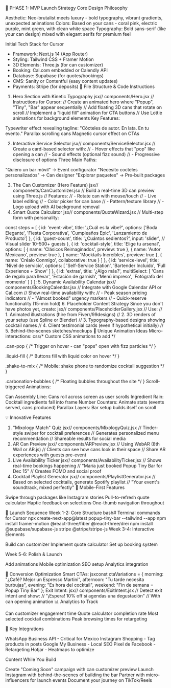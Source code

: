 🎯 PHASE 1: MVP Launch Strategy
Core Design Philosophy

Aesthetic: Neo-brutalist meets luxury - bold typography, vibrant gradients, unexpected animations
Colors: Based on your cans - coral pink, electric purple, mint green, with clean white space
Typography: Bold sans-serif (like your can design) mixed with elegant serifs for premium feel

Initial Tech Stack for Cursor
- Framework: Next.js 14 (App Router)
- Styling: Tailwind CSS + Framer Motion
- 3D Elements: Three.js (for can customizer)
- Booking: Cal.com embedded or Calendly API
- Database: Supabase (for quotes/bookings)
- CMS: Sanity or Contentful (easy content updates)
- Payments: Stripe (for deposits)
📁 File Structure & Code Instructions
1. Hero Section with Kinetic Typography
jsx// components/Hero.jsx
// Instructions for Cursor:
// Create an animated hero where "Popup", "Tiny", "Bar" appear sequentially
// Add floating 3D cans that rotate on scroll
// Implement a "liquid fill" animation for CTA buttons
// Use Lottie animations for background elements
Key Features:

Typewriter effect revealing tagline: "Cócteles de autor. En lata. En tu evento."
Parallax scrolling cans
Magnetic cursor effect on CTAs

2. Interactive Service Selector
jsx// components/ServiceSelector.jsx
// Create a card-based selector with:
// - Hover effects that "pop" like opening a can
// - Sound effects (optional fizz sound)
// - Progressive disclosure of options
Three Main Paths:

"Quiero un bar móvil" → Event configurator
"Necesito cocteles personalizados" → Can designer
"Explorar paquetes" → Pre-built packages

3. The Can Customizer (Hero Feature)
jsx// components/CanCustomizer.jsx
// Build a real-time 3D can preview using Three.js
// Features:
// - Rotate can with mouse/touch
// - Live label editing
// - Color picker for can base
// - Pattern/texture library
// - Logo upload with AI background removal
4. Smart Quote Calculator
jsx// components/QuoteWizard.jsx
// Multi-step form with personality:

const steps = [
  {
    id: 'event-vibe',
    title: '¿Cuál es la vibe?',
    options: ['Boda Elegante', 'Fiesta Corporativa', 'Cumpleaños Epic', 'Lanzamiento de Producto']
  },
  {
    id: 'guest-count',
    title: '¿Cuántos sedientos?',
    input: 'slider', // Visual slider 10-500+ guests
  },
  {
    id: 'cocktail-style',
    title: 'Elige tu arsenal',
    options: [
      { name: 'Clásicos Reimaginados', preview: true },
      { name: 'Autor Mexicano', preview: true },
      { name: 'Mocktails Increíbles', preview: true },
      { name: 'Créalo Conmigo', collaborative: true }
    ]
  },
  {
    id: 'service-level',
    title: 'Nivel de servicio',
    options: [
      'Self-Service Station',
      'Bartender Incluido',
      'Full Experience + Show'
    ]
  },
  {
    id: 'extras',
    title: '¿Algo más?',
    multiSelect: [
      'Cans de regalo para llevar',
      'Estación de garnish',
      'Menú impreso',
      'Fotógrafo del momento'
    ]
  }
];
5. Dynamic Availability Calendar
jsx// components/BookingCalendar.jsx
// Integrate with Google Calendar API or Cal.com
// Show real-time availability with:
// - Peak season pricing indicators
// - "Almost booked" urgency markers
// - Quick-reserve functionality (15-min hold)
6. Placeholder Content Strategy
Since you don't have photos yet, create:
jsx// components/PlaceholderGallery.jsx
// Use:
// 1. Animated illustrations (hire from Fiverr/99designs)
// 2. 3D renders of your setup (use Spline or Blender)
// 3. Typography-based designs showing cocktail names
// 4. Client testimonial cards (even if hypothetical initially)
// 5. Behind-the-scenes sketches/mockups
🎨 Unique Animation Ideas
Micro-interactions:
css/* Custom CSS animations to add */

.can-pop {
  /* Trigger on hover - can "pops" open with fizz particles */
}

.liquid-fill {
  /* Buttons fill with liquid color on hover */
}

.shake-to-mix {
  /* Mobile: shake phone to randomize cocktail suggestion */
}

.carbonation-bubbles {
  /* Floating bubbles throughout the site */
}
Scroll-triggered Animations:

Can Assembly Line: Cans roll across screen as user scrolls
Ingredient Rain: Cocktail ingredients fall into frame
Number Counters: Animate stats (events served, cans produced)
Parallax Layers: Bar setup builds itself on scroll

💡 Innovative Features
1. "Mixology Match" Quiz
jsx// components/MixologyQuiz.jsx
// Tinder-style swiper for cocktail preferences
// Generates personalized menu recommendation
// Shareable results for social media
2. AR Can Preview
jsx// components/ARPreview.jsx
// Using WebAR (8th Wall or AR.js)
// Clients can see how cans look in their space
// Share AR experiences with guests pre-event
3. Live Availability Ticker
jsx// components/AvailabilityTicker.jsx
// Shows real-time bookings happening
// "María just booked Popup Tiny Bar for Dec 15"
// Creates FOMO and social proof
4. Cocktail Playlist Generator
jsx// components/PlaylistGenerator.jsx
// Based on selected cocktails, generate Spotify playlist
// "Your event's soundtrack, mixed perfectly"
📱 Mobile-First Features

Swipe through packages like Instagram stories
Pull-to-refresh quote calculator
Haptic feedback on selections
One-thumb navigation throughout

🚀 Launch Sequence
Week 1-2: Core Structure
bash# Terminal commands for Cursor
npx create-next-app@latest popup-tiny-bar --tailwind --app
npm install framer-motion @react-three/fiber @react-three/drei
npm install @supabase/supabase-js stripe @stripe/stripe-js
Week 3-4: Interactive Elements

Build can customizer
Implement quote calculator
Set up booking system

Week 5-6: Polish & Launch

Add animations
Mobile optimization
SEO setup
Analytics integration

🎯 Conversion Optimization
Smart CTAs:
jsxconst ctaVariations = {
  morning: "¿Café? Mejor un Espresso Martini",
  afternoon: "Tu tarde necesita burbujas",
  evening: "Es hora del cocktail",
  weekend: "Fin de semana = Popup Tiny Bar"
};
Exit Intent:
jsx// components/ExitIntent.jsx
// Detect exit intent and show:
// "¡Espera! 10% off si agendas una degustación"
// With can opening animation
📊 Analytics to Track

Can customizer engagement time
Quote calculator completion rate
Most selected cocktail combinations
Peak browsing times for retargeting

🔗 Key Integrations

WhatsApp Business API - Critical for Mexico
Instagram Shopping - Tag products in posts
Google My Business - Local SEO
Pixel de Facebook - Retargeting
Hotjar - Heatmaps to optimize

Content While You Build

Create "Coming Soon" campaign with can customizer preview
Launch Instagram with behind-the-scenes of building the bar
Partner with micro-influencers for launch events
Document your journey on TikTok/Reels